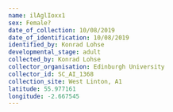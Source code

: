 ```yaml
---
name: ilAglIoxx1
sex: Female?
date_of_collection: 10/08/2019
date_of_identification: 10/08/2019
identified_by: Konrad Lohse
developmental_stage: adult
collected_by: Konrad Lohse
collector_organisation: Edinburgh University
collector_id: SC_AI_1368
collection_site: West Linton, A1
latitude: 55.977161
longitude: -2.667545
---
```

